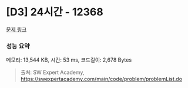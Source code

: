 # [D3] 24시간 - 12368 

[문제 링크](https://swexpertacademy.com/main/code/problem/problemDetail.do?contestProbId=AXsEBlLqedsDFARX) 

### 성능 요약

메모리: 13,544 KB, 시간: 53 ms, 코드길이: 2,678 Bytes



> 출처: SW Expert Academy, https://swexpertacademy.com/main/code/problem/problemList.do